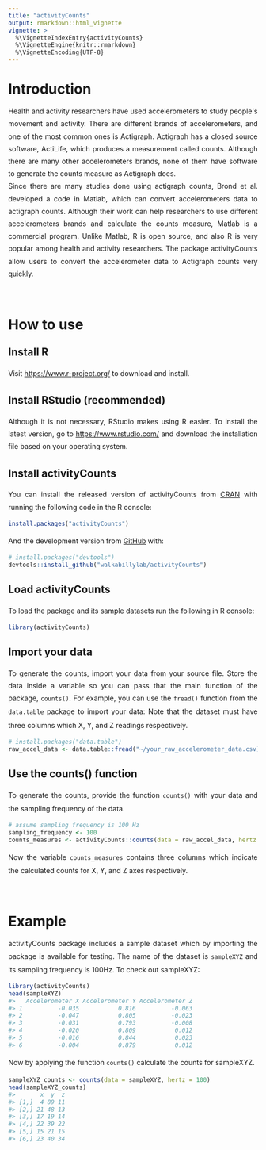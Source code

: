 ```yaml
---
title: "activityCounts"
output: rmarkdown::html_vignette
vignette: >
  %\VignetteIndexEntry{activityCounts}
  %\VignetteEngine{knitr::rmarkdown}
  %\VignetteEncoding{UTF-8}
---
```




<style>
body{
text-align : justify;
line-height: 1.8em;
}
</style>

# Introduction
Health and activity researchers have used accelerometers to study people's movement and activity. There are different brands of accelerometers, and one of the most common ones is Actigraph. Actigraph has a closed source software, ActiLife, which produces a measurement called counts. Although there are many other accelerometers brands, none of them have software to generate the counts measure as Actigraph does.<br> Since there are many studies done using actigraph counts, Brond et al. developed a code in Matlab, which can convert accelerometers data to actigraph counts. Although their work can help researchers to use different accelerometers brands and calculate the counts measure, Matlab is a commercial program. Unlike Matlab, R is open source, and also R is very popular among health and activity researchers. The package activityCounts allow users to convert the accelerometer data to Actigraph counts very quickly.

<br>

# How to use
## Install R
Visit <https://www.r-project.org/> to download and install.

## Install RStudio (recommended)
Although it is not necessary, RStudio makes using R easier. To install the latest version, go to <https://www.rstudio.com/> and download the installation file based on your operating system.

## Install activityCounts

You can install the released version of activityCounts from [CRAN](https://CRAN.R-project.org) with running the following code in the R console:

``` r
install.packages("activityCounts")
```

And the development version from [GitHub](https://github.com/) with:

``` r
# install.packages("devtools")
devtools::install_github("walkabillylab/activityCounts")
```

## Load activityCounts
To load the package and its sample datasets run the following in R console:



```r
library(activityCounts)
```


## Import your data
To generate the counts, import your data from your source file. Store the data inside a variable so you can pass that the main function of the package, `counts()`. 
For example, you can use the `fread()` function from the `data.table` package to import your data:
Note that the dataset must have three columns which X, Y, and Z readings respectively.

``` r
# install.packages("data.table")
raw_accel_data <- data.table::fread("~/your_raw_accelerometer_data.csv)
```


## Use the counts() function
To generate the counts, provide the function `counts()` with your data and the sampling frequency of the data.

```r
# assume sampling frequency is 100 Hz
sampling_frequency <- 100 
counts_measures <- activityCounts::counts(data = raw_accel_data, hertz = sampling_frequency)
```

Now the variable `counts_measures` contains three columns which indicate the calculated counts for X, Y, and Z axes respectively.

<br>

# Example
activityCounts package includes a sample dataset which by importing the package is available for testing. The name of the dataset is `sampleXYZ` and its sampling frequency is 100Hz. To check out sampleXYZ:


```r
library(activityCounts)
head(sampleXYZ)
#>   Accelerometer X Accelerometer Y Accelerometer Z
#> 1          -0.035           0.816          -0.063
#> 2          -0.047           0.805          -0.023
#> 3          -0.031           0.793          -0.008
#> 4          -0.020           0.809           0.012
#> 5          -0.016           0.844           0.023
#> 6          -0.004           0.879           0.012
```

Now by applying the function `counts()` calculate the counts for sampleXYZ.


```r
sampleXYZ_counts <- counts(data = sampleXYZ, hertz = 100)
head(sampleXYZ_counts)
#>       x  y  z
#> [1,]  4 89 11
#> [2,] 21 48 13
#> [3,] 17 19 14
#> [4,] 22 39 22
#> [5,] 15 21 15
#> [6,] 23 40 34
```
